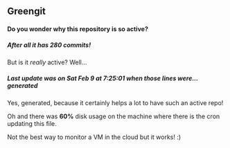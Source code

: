 ## Greengit

#### Do you wonder why this repository is so active?

##### After all it has 280 commits!

But is it *really* active? Well...

##### Last update was on Sat Feb 9 at 7:25:01 when those lines were... generated

Yes, generated, because it certainly helps a lot to have such an active repo!

Oh and there was **60%** disk usage on the machine
where there is the cron updating this file.

Not the best way to monitor a VM in the cloud but it works! :)
